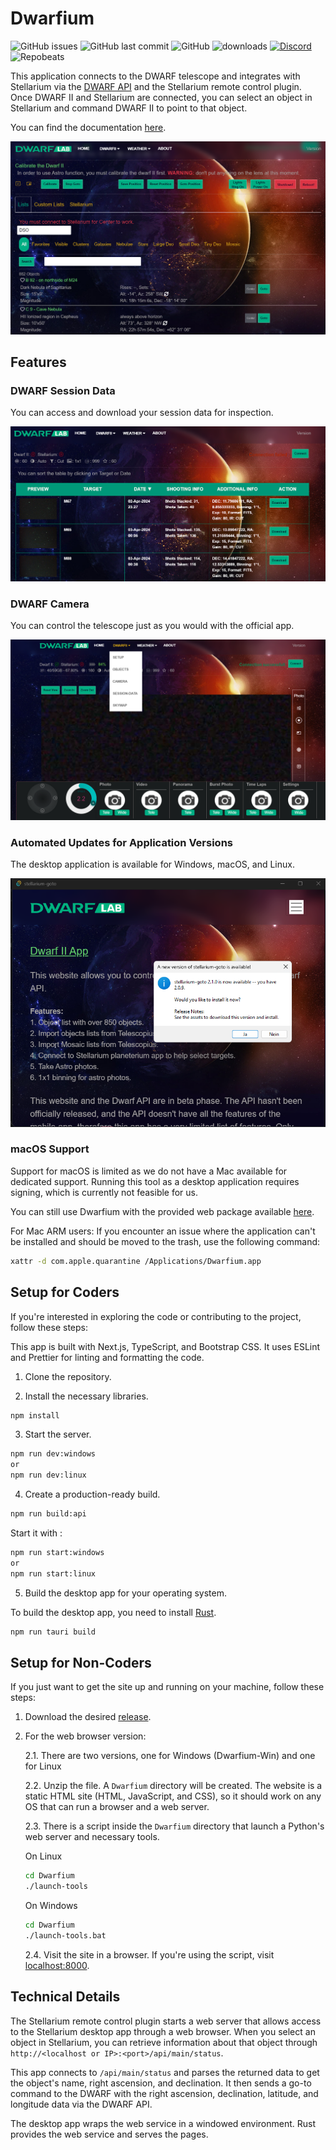 # Dwarfium
![GitHub issues](https://img.shields.io/github/issues/stevejcl/dwarfii-stellarium-goto)
![GitHub last commit](https://img.shields.io/github/last-commit/stevejcl/dwarfii-stellarium-goto)
![GitHub](https://img.shields.io/github/license/stevejcl/dwarfii-stellarium-goto)
![downloads](https://img.shields.io/github/downloads/stevejcl/dwarfii-stellarium-goto/total.svg)
[![Discord](https://dcbadge.vercel.app/api/server/5vFWbsXDfv)](https://discord.gg/5vFWbsXDfv)
![Repobeats](https://repobeats.axiom.co/api/embed/14963aa4fc5307591a6e387817c1dedf75d7e8f9.svg "Repobeats analytics image")

This application connects to the DWARF telescope and integrates with Stellarium via the [DWARF API](https://hj433clxpv.feishu.cn/docx/MiRidJmKOobM2SxZRVGcPCVknQg) and the Stellarium remote control plugin. Once DWARF II and Stellarium are connected, you can select an object in Stellarium and command DWARF II to point to that object.

You can find the documentation [here](https://tinyurl.com/Dwarfium).

![Screenshot of Stellarium and app](images/ScreenShot.png)

## Features

### DWARF Session Data

You can access and download your session data for inspection.

![Screenshot of session data](images/session-data.png)

### DWARF Camera

You can control the telescope just as you would with the official app.

![Screenshot of camera control](images/camera.png)

### Automated Updates for Application Versions

The desktop application is available for Windows, macOS, and Linux.

![Screenshot of updates](images/updates.png)

### macOS Support

Support for macOS is limited as we do not have a Mac available for dedicated support. Running this tool as a desktop application requires signing, which is currently not feasible for us.

You can still use Dwarfium with the provided web package available [here](https://github.com/stevejcl/dwarfium/releases).

For Mac ARM users:
If you encounter an issue where the application can't be installed and should be moved to the trash, use the following command:

```bash
xattr -d com.apple.quarantine /Applications/Dwarfium.app
```

## Setup for Coders

If you're interested in exploring the code or contributing to the project, follow these steps:

This app is built with Next.js, TypeScript, and Bootstrap CSS. It uses ESLint and Prettier for linting and formatting the code.

1. Clone the repository.

2. Install the necessary libraries.

```bash
npm install
```

3. Start the server.

```bash
npm run dev:windows
or
npm run dev:linux
```

4. Create a production-ready build.

```bash
npm run build:api
```
   Start it with :

```bash
npm run start:windows
or
npm run start:linux
```

5. Build the desktop app for your operating system.

To build the desktop app, you need to install [Rust](https://www.rust-lang.org/learn/get-started).

```bash
npm run tauri build
```

## Setup for Non-Coders

If you just want to get the site up and running on your machine, follow these steps:

1. Download the desired [release](https://github.com/stevejcl/dwarfium/releases).

2. For the web browser version:

   2.1. There are two versions, one for Windows (Dwarfium-Win) and one for Linux

   2.2. Unzip the file. A `Dwarfium` directory will be created. The website is a static HTML site (HTML, JavaScript, and CSS), so it should work on any OS that can run a browser and a web server.

   2.3. There is a script inside the `Dwarfium` directory that launch a Python's web server and necessary tools.

   On Linux

   ```bash
   cd Dwarfium
   ./launch-tools
   ```

   On Windows

   ```cmd
   cd Dwarfium
   ./launch-tools.bat
   ```

   2.4. Visit the site in a browser. If you're using the script, visit [localhost:8000](http://localhost:8000/).

## Technical Details

The Stellarium remote control plugin starts a web server that allows access to the Stellarium desktop app through a web browser. When you select an object in Stellarium, you can retrieve information about that object through `http://<localhost or IP>:<port>/api/main/status`.

This app connects to `/api/main/status` and parses the returned data to get the object's name, right ascension, and declination. It then sends a go-to command to the DWARF with the right ascension, declination, latitude, and longitude data via the DWARF API.

The desktop app wraps the web service in a windowed environment. Rust provides the web service and serves the pages.
